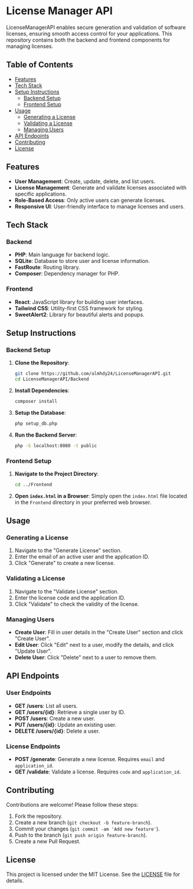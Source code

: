 # License Manager API

LicenseManagerAPI enables secure generation and validation of software licenses, ensuring smooth access control for your applications. This repository contains both the backend and frontend components for managing licenses.

## Table of Contents

- [Features](#features)
- [Tech Stack](#tech-stack)
- [Setup Instructions](#setup-instructions)
  - [Backend Setup](#backend-setup)
  - [Frontend Setup](#frontend-setup)
- [Usage](#usage)
  - [Generating a License](#generating-a-license)
  - [Validating a License](#validating-a-license)
  - [Managing Users](#managing-users)
- [API Endpoints](#api-endpoints)
- [Contributing](#contributing)
- [License](#license)

## Features

- **User Management**: Create, update, delete, and list users.
- **License Management**: Generate and validate licenses associated with specific applications.
- **Role-Based Access**: Only active users can generate licenses.
- **Responsive UI**: User-friendly interface to manage licenses and users.

## Tech Stack

### Backend

- **PHP**: Main language for backend logic.
- **SQLite**: Database to store user and license information.
- **FastRoute**: Routing library.
- **Composer**: Dependency manager for PHP.

### Frontend

- **React**: JavaScript library for building user interfaces.
- **Tailwind CSS**: Utility-first CSS framework for styling.
- **SweetAlert2**: Library for beautiful alerts and popups.

## Setup Instructions

### Backend Setup

1. **Clone the Repository**:
    ```bash
    git clone https://github.com/almhdy24/LicenseManagerAPI.git
    cd LicenseManagerAPI/Backend
    ```

2. **Install Dependencies**:
    ```bash
    composer install
    ```

3. **Setup the Database**:
    ```bash
    php setup_db.php
    ```

4. **Run the Backend Server**:
    ```bash
    php -S localhost:8080 -t public
    ```

### Frontend Setup

1. **Navigate to the Project Directory**:
    ```bash
    cd ../Frontend
    ```

2. **Open `index.html` in a Browser**:
    Simply open the `index.html` file located in the `Frontend` directory in your preferred web browser.

## Usage

### Generating a License

1. Navigate to the "Generate License" section.
2. Enter the email of an active user and the application ID.
3. Click "Generate" to create a new license.

### Validating a License

1. Navigate to the "Validate License" section.
2. Enter the license code and the application ID.
3. Click "Validate" to check the validity of the license.

### Managing Users

- **Create User**: Fill in user details in the "Create User" section and click "Create User".
- **Edit User**: Click "Edit" next to a user, modify the details, and click "Update User".
- **Delete User**: Click "Delete" next to a user to remove them.

## API Endpoints

### User Endpoints

- **GET /users**: List all users.
- **GET /users/{id}**: Retrieve a single user by ID.
- **POST /users**: Create a new user.
- **PUT /users/{id}**: Update an existing user.
- **DELETE /users/{id}**: Delete a user.

### License Endpoints

- **POST /generate**: Generate a new license. Requires `email` and `application_id`.
- **GET /validate**: Validate a license. Requires `code` and `application_id`.

## Contributing

Contributions are welcome! Please follow these steps:

1. Fork the repository.
2. Create a new branch (`git checkout -b feature-branch`).
3. Commit your changes (`git commit -am 'Add new feature'`).
4. Push to the branch (`git push origin feature-branch`).
5. Create a new Pull Request.

## License

This project is licensed under the MIT License. See the [LICENSE](LICENSE) file for details.